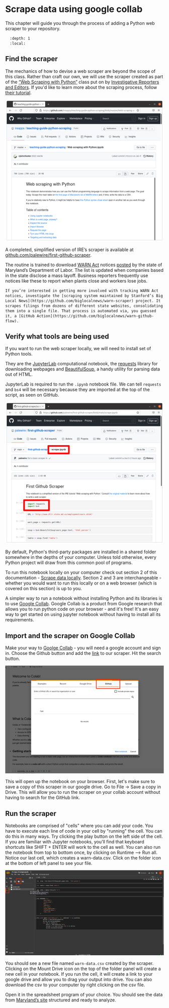 ```{include} _templates/nav.html
```

# Scrape data using google collab

This chapter will guide you through the process of adding a Python web scraper to your repository.

```{contents} Sections
  :depth: 1
  :local:
```

## Find the scraper

The mechanics of how to devise a web scraper are beyond the scope of this class. Rather than craft our own, we will use the scraper created as part of the [“Ẅeb Scraping with Python”](https://github.com/ireapps/teaching-guide-python-scraping/blob/master/Web%20scraping%20with%20Python.ipynb) class put on by [Investigative Reporters and Editors](https://www.ire.org/). If you'd like to learn more about the scraping process, follow [their tutorial](https://github.com/ireapps/teaching-guide-python-scraping/blob/master/Web%20scraping%20with%20Python.ipynb).

![ire class](_static/scraper-ire.png)

A completed, simplified version of IRE’s scraper is available at [github.com/palewire/first-github-scraper](https://www.github.com/palewire/first-github-scraper/). 

The routine is trained to download [WARN Act](https://en.wikipedia.org/wiki/Worker_Adjustment_and_Retraining_Notification_Act_of_1988) notices [posted](https://www.dllr.state.md.us/employment/warn.shtml) by the state of Maryland’s Department of Labor. The list is updated when companies based in the state disclose a mass layoff. Business reporters frequently use notices like these to report when plants close and workers lose jobs.

```{note}
If you’re interested in getting more involved with tracking WARN Act notices, investigate the [scraping system maintained by Stanford’s Big Local News](https://github.com/biglocalnews/warn-scraper) project. It scrapes filings from dozens of different state websites, consolidating them into a single file. That process is automated via, you guessed it, a [GitHub Action](https://github.com/biglocalnews/warn-github-flow).
```

## Verify what tools are being used

If you want to run the web scraper locally, we will need to install set of Python tools.

They are the [JupyterLab](https://jupyter.org/) computational notebook, the [requests](https://docs.python-requests.org/en/latest/) library for downloading webpages and [BeautifulSoup](https://beautiful-soup-4.readthedocs.io/en/latest/), a handy utility for parsing data out of HTML.

JupyterLab is required to run the `.ipynb` notebook file. We can tell `requests` and `bs4` will be necessary because they are imported at the top of the script, as seen on GitHub.

![scraper imports](_static/scraper-imports.png)

By default, Python's third-party packages are installed in a shared folder somewhere in the depths of your computer. Unless told otherwise, every Python project will draw from this common pool of programs.

To run this notebook locally on your computer check out section 2 of this documentation - [Scrape data locally](https://palewi.re/docs/first-github-scraper/scrape-locally.html). Section 2 and 3 are interchangeable - whether you would want to run this locally or on a web browser (which is covered on this section) is up to you.

A simpler way to run a notebook without installing Python and its libraries is to use [Google Collab](https://colab.research.google.com/). Google Collab is a product from Google research that allows you to run python code on your browser - and it's free! It's an easy way to get started on using jupyter notebook without having to install all its requirements.

## Import and the scraper on Google Collab

Make your way to [Goolge Collab](https://colab.research.google.com/) - you will need a google account and sign in. Choose the Github button and add the [link](https://github.com/palewire/first-github-scraper/blob/main/scrape.ipynb) to our scraper. Hit the search button. 

![collab front page](_static/scraper-collab-front.png)

This will open up the notebook on your browser. First, let's make sure to save a copy of this scraper in our google drive. Go to File -> Save a copy in Drive. This will allow you to run the scraper on your collab account without having to search for the GitHub link.


## Run the scraper

Notebooks are comprised of "cells" where you can add your code. You have to execute each line of code in your cell by "running" the cell. You can do this in many ways. Try clicking the play button on the left side of the cell. If you are familiar with Jupyter notebooks, you'll find that keyboard shortcuts like SHIFT + ENTER will work to the cell as well. You can also run the notebook from top to bottom once, by clicking on Runtime --> Run all. Notice our last cell, which creates a warn-data.csv. Click on the folder icon at the bottom of left panel to see your file. 


![collab notebook ](_static/scraper-collab-notebook.png)


You should see a new file named `warn-data.csv` created by the scraper. Clicking on the Mount Drive icon on the top of the folder panel will create a new cell in your notebook. If you run the cell, it will create a link to your google drive and allow you to drag your output into drive. You can also download the csv to your computer by right clicking on the csv file. 


Open it in the spreadsheet program of your choice. You should see the data from [Maryland’s site](https://www.dllr.state.md.us/employment/warn.shtml) structured and ready to analyze.
